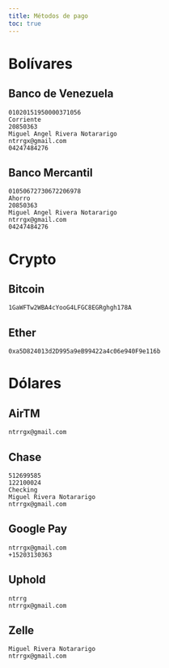 ```yaml
---
title: Métodos de pago
toc: true
---
```


# Bolívares

## Banco de Venezuela

```
01020151950000371056
Corriente
20850363
Miguel Angel Rivera Notararigo
ntrrgx@gmail.com
04247484276
```

## Banco Mercantil

```
01050672730672206978
Ahorro
20850363
Miguel Angel Rivera Notararigo
ntrrgx@gmail.com
04247484276
```

# Crypto

## Bitcoin

```
1GaWFTw2WBA4cYooG4LFGC8EGRghgh178A
```

## Ether

```
0xa5D824013d2D995a9eB99422a4c06e940F9e116b
```

# Dólares

## AirTM

```
ntrrgx@gmail.com
```

## Chase

```
512699585
122100024
Checking
Miguel Rivera Notararigo
ntrrgx@gmail.com
```

## Google Pay

```
ntrrgx@gmail.com
+15203130363
```

## Uphold

```
ntrrg
ntrrgx@gmail.com
```

## Zelle

```
Miguel Rivera Notararigo
ntrrgx@gmail.com
```


